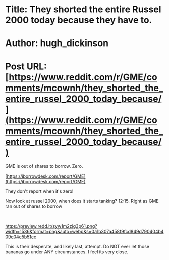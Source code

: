 # Title: They shorted the entire Russel 2000 today because they have to.
# Author: hugh_dickinson
# Post URL: [https://www.reddit.com/r/GME/comments/mcownh/they_shorted_the_entire_russel_2000_today_because/](https://www.reddit.com/r/GME/comments/mcownh/they_shorted_the_entire_russel_2000_today_because/)


GME is out of shares to borrow. Zero.

[https://iborrowdesk.com/report/GME](https://iborrowdesk.com/report/GME)

They don't report when it's zero! 

Now look at russel 2000, when does it starts tanking? 12:15. Right as GME ran out of shares to borrow

&#x200B;

https://preview.redd.it/zyw1m2zig3p61.png?width=1536&format=png&auto=webp&s=0a1b307a458f9fcd849d790404b409c04c5b51cc

This is their desperate, and likely last, attempt. Do NOT ever let those bananas go under ANY circumstances. I feel its very close.